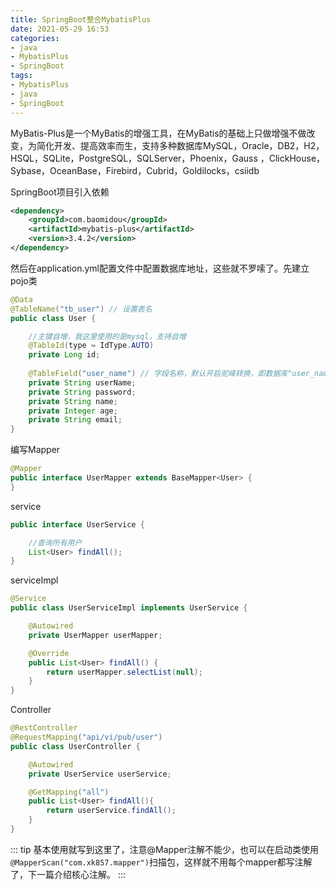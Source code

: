 ```yaml
---
title: SpringBoot整合MybatisPlus
date: 2021-05-29 16:53
categories:
- java
- MybatisPlus
- SpringBoot
tags:
- MybatisPlus
- java
- SpringBoot
---
```


MyBatis-Plus是一个MyBatis的增强工具，在MyBatis的基础上只做增强不做改变，为简化开发、提高效率而生，支持多种数据库MySQL，Oracle，DB2，H2，HSQL，SQLite，PostgreSQL，SQLServer，Phoenix，Gauss ，ClickHouse，Sybase，OceanBase，Firebird，Cubrid，Goldilocks，csiidb
<!-- more -->

SpringBoot项目引入依赖
```xml
<dependency>
    <groupId>com.baomidou</groupId>
    <artifactId>mybatis-plus</artifactId>
    <version>3.4.2</version>
</dependency>
```

然后在application.yml配置文件中配置数据库地址，这些就不罗嗦了。先建立pojo类

```java
@Data
@TableName("tb_user") // 设置表名
public class User {

    //主键自增，我这里使用的是mysql，支持自增
    @TableId(type = IdType.AUTO)
    private Long id;
    
    @TableField("user_name") // 字段名称，默认开启驼峰转换，即数据库"user_name"会自动映射为"userName"
    private String userName;
    private String password;
    private String name;
    private Integer age;
    private String email;
}
```

编写Mapper
```java 
@Mapper
public interface UserMapper extends BaseMapper<User> {
}
```

service
```java 
public interface UserService {

    //查询所有用户
    List<User> findAll();
}
```

serviceImpl
```java 
@Service
public class UserServiceImpl implements UserService {

    @Autowired
    private UserMapper userMapper;

    @Override
    public List<User> findAll() {
        return userMapper.selectList(null);
    }
}
```


Controller
```java 
@RestController
@RequestMapping("api/vi/pub/user")
public class UserController {

    @Autowired
    private UserService userService;

    @GetMapping("all")
    public List<User> findAll(){
        return userService.findAll();
    }
}
```

::: tip
基本使用就写到这里了，注意@Mapper注解不能少，也可以在启动类使用`@MapperScan("com.xk857.mapper")`扫描包，这样就不用每个mapper都写注解了，下一篇介绍核心注解。
:::
